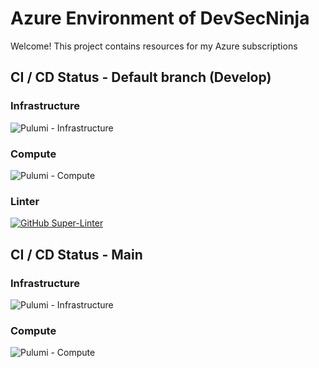 # Azure Environment of DevSecNinja
Welcome! This project contains resources for my Azure subscriptions

## CI / CD Status - Default branch (Develop)
### Infrastructure
![Pulumi - Infrastructure](https://github.com/DevSecNinja/AzureEnvironment/workflows/Pulumi%20-%20Infrastructure/badge.svg)

### Compute
![Pulumi - Compute](https://github.com/DevSecNinja/AzureEnvironment/workflows/Pulumi%20-%20Compute/badge.svg)

### Linter
[![GitHub Super-Linter](https://github.com/DevSecNinja/AzureEnvironment/workflows/Lint%20Code%20Base/badge.svg)](https://github.com/marketplace/actions/super-linter)

## CI / CD Status - Main
### Infrastructure
![Pulumi - Infrastructure](https://github.com/DevSecNinja/AzureEnvironment/workflows/Pulumi%20-%20Infrastructure/badge.svg?branch=main)

### Compute
![Pulumi - Compute](https://github.com/DevSecNinja/AzureEnvironment/workflows/Pulumi%20-%20Compute/badge.svg?branch=main)
